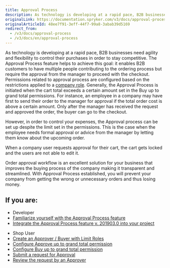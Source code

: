 ```yaml
---
title: Approval Process
description: As technology is developing at a rapid pace, B2B businesses need agility and flexibility to control their purchases in order to stay competitive.
originalLink: https://documentation.spryker.com/v3/docs/approval-process
originalArticleId: 48ee7f91-3eff-44f7-99a8-3abab39d5169
redirect_from:
  - /v3/docs/approval-process
  - /v3/docs/en/approval-process
---
```


As technology is developing at a rapid pace, B2B businesses need agility and flexibility to control their purchases in order to stay competitive. The Approval Process feature helps to achieve this goal: it enables B2B customers to have multiple people contributing to the ordering process but require the approval from the manager to proceed with the checkout. Permissions related to approval process are configured based on the restrictions applied to a [company role](/docs/scos/user/features/{{page.version}}/company-account-feature-overview/company-user-roles-and-permissions-overview.html). Generally, the Approval Process is initiated when the cart total exceeds a certain amount set in the Buy up to grand total permissions. For instance, an employee in a company may have first to send their order to the manager for approval if the total order cost is above a certain amount. Only after the manager has received the request and approved the order, the buyer can go to the checkout.

However, in order to control your expenses, the Approval process can be set up despite the limit set in the permissions. This is the case when the employee needs formal approval or advice from the manager by letting them know about the upcoming order.

When a company user requests approval for their cart, the cart gets locked and the users are not able to edit it.

Order approval workflow is an excellent solution for your business that improves the buying process of the company making it transparent and streamlined. With Approval Process established, you will prevent your company from getting the wrong or unnecessary orders and thus losing money.

## If you are:

<div class="mr-container">
    <div class="mr-list-container">
        <!-- col1 -->
        <div class="mr-col">
            <ul class="mr-list mr-list-green">
                <li class="mr-title">Developer</li>
                <li><a href="https://documentation.spryker.com/v2/docs/approval-process-overview-201903" class="mr-link">Familiarize yourself with the Approval Process feature</a></li>
                <li><a href="https://documentation.spryker.com/v2/docs/approval-process-feature-integration-201903" class="mr-link">Integrate the Approval Process feature v. 201903.0 into your project</a></li>
            </ul>
        </div>
        <!-- col3 -->
        <div class="mr-col">
            <ul class="mr-list mr-list-red">
                <li class="mr-title">Shop User</li>
                <li><a href="https://documentation.spryker.com/v4/docs/approval-process-shop-guide#creating-the-approver---buyer-with-limit-roles" class="mr-link">Create an Approver / Buyer with Limit Roles</a></li>
                <li><a href="https://documentation.spryker.com/v4/docs/approval-process-shop-guide#configuring-approve-up-to-grand-total-permission" class="mr-link">Configure Approve up to grand total permission</a></li>
                <li><a href="https://documentation.spryker.com/v4/docs/approval-process-shop-guide#configuring-buy-up-to-grand-total-permission" class="mr-link">Configure Buy up to grand total permission</a></li>
                <li><a href="https://documentation.spryker.com/v4/docs/approval-process-shop-guide#submitting-a-request-for-approval" class="mr-link">Submit a request for Approval</a></li>
                <li><a href="https://documentation.spryker.com/v4/docs/approval-process-shop-guide#reviewing-the-request-by-an-approver" class="mr-link">Review the request by an Approver</a></li>
            </ul>
        </div>
    </div>
</div>
        
